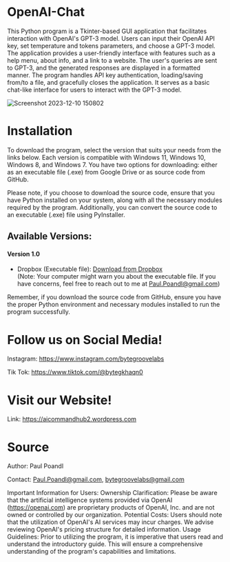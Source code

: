 # OpenAI-Chat

This Python program is a Tkinter-based GUI application that facilitates interaction with OpenAI's GPT-3 model. Users can input their OpenAI API key, set temperature and tokens parameters, and choose a GPT-3 model. The application provides a user-friendly interface with features such as a help menu, about info, and a link to a website. The user's queries are sent to GPT-3, and the generated responses are displayed in a formatted manner. The program handles API key authentication, loading/saving from/to a file, and gracefully closes the application. It serves as a basic chat-like interface for users to interact with the GPT-3 model.

![Screenshot 2023-12-10 150802](https://github.com/PaulPoandl/OpenAI-Chat/assets/75140549/a2e481d6-66ee-4bf7-90c0-c70b422e6476)


# Installation

To download the program, select the version that suits your needs from the links below. Each version is compatible with Windows 11, Windows 10, Windows 8, and Windows 7. You have two options for downloading: either as an executable file (.exe) from Google Drive or as source code from GitHub.

Please note, if you choose to download the source code, ensure that you have Python installed on your system, along with all the necessary modules required by the program. Additionally, you can convert the source code to an executable (.exe) file using PyInstaller.

## Available Versions:

#### Version 1.0
- Dropbox (Executable file): [Download from Dropbox](https://www.dropbox.com/scl/fi/sewf4abfljsd7r7ikdbq4/OpenAI-Chat-1.0-Installer.exe?rlkey=6okstqr9eefipe48d2agpu8cr&dl=0)  
  (Note: Your computer might warn you about the executable file. If you have concerns, feel free to reach out to me at Paul.Poandl@gmail.com)

Remember, if you download the source code from GitHub, ensure you have the proper Python environment and necessary modules installed to run the program successfully.

# Follow us on Social Media!

Instagram: https://www.instagram.com/bytegroovelabs

Tik Tok: https://www.tiktok.com/@bytegkhaqn0

# Visit our Website!

Link: https://aicommandhub2.wordpress.com


# Source
Author: Paul Poandl

Contact: Paul.Poandl@gmail.com, bytegroovelabs@gmail.com

Important Information for Users:
Ownership Clarification: Please be aware that the artificial intelligence systems provided via OpenAI (https://openai.com) are proprietary products of OpenAI, Inc. and are not owned or controlled by our organization.
Potential Costs: Users should note that the utilization of OpenAI's AI services may incur charges. We advise reviewing OpenAI's pricing structure for detailed information.
Usage Guidelines: Prior to utilizing the program, it is imperative that users read and understand the introductory guide. This will ensure a comprehensive understanding of the program's capabilities and limitations.
